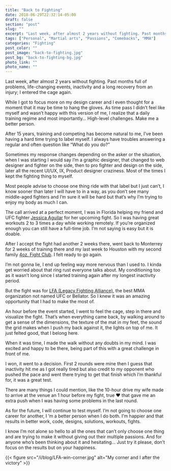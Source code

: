 ```yaml
---
title: "Back to Fighting"
date: 2018-06-29T22:32:14-05:00
draft: false
section: "post"
slug: ""
excerpt: "Last week, after almost 2 years without fighting. Past months full of problems, life-changing events, inactivity and a long recovery from an injury; I entered the cage again. The call arrived at a perfect moment, I was in Florida helping my friend Jessica Aguilar for her upcoming fight."
tags: ["Personal", "Martial arts", "Passions", "Comebacks", "MMA"]
categories: "Fighting"
post_color: ""
post_image: "back-to-fighting.jpg"
post_bg: "back-to-fighting-bg.jpg"
photo_link: ""
photo_name: ""
---
```

Last week, after almost 2 years without fighting. Past months full of problems, life-changing events, inactivity and a long recovery from an injury; I entered the cage again.

While I got to focus more on my design career and I even thought for a moment that it may be time to hang the gloves. As time pass I didn’t feel like myself and wasn’t happy with this version of me, I realize that a daily training regime and most importantly… High-level challenges. Make me a better person.

After 15 years, training and competing has become natural to me, I’ve been having a hard time trying to label myself. I always have troubles answering a regular and often question like “What do you do?”

Sometimes my response changes depending on the asker or the situation, when I was starting I would say I’m a graphic designer, that changed to web designer and fighter on the side, then to pro fighter and design on the side, later all the recent UI/UX, IX, Product designer craziness. Most of the times I kept the fighting thing to myself.

Most people advise to choose one thing ride with that label but I just can’t, I know sooner than later I will have to in a way, as you don’t see many middle-aged fighters and I’m sure it will be hard but that’s why I’m trying to enjoy my body as much I can.

The call arrived at a perfect moment, I was in Florida helping my friend and UFC fighter [Jessica Aguilar](https://en.wikipedia.org/wiki/Jessica_Aguilar) for her upcoming fight. So I was having great workouts 2 to 3 times a day while working remotely. If you’re organized enough you can still have a full-time job. I’m not saying is easy but it is doable.

After I accept the fight had another 2 weeks there, went back to Monterrey for 2 weeks of training there and my last week to Houston with my second family [4oz. Fight Club](https://www.facebook.com/4ozFightClub/). I felt ready to go again.

I’m not gonna lie, I end up feeling way more nervous than I used to. I kinda get worried about that ring rust everyone talks about. My conditioning too as it wasn’t long since I started training again after my longest inactivity period.

But the fight was for [LFA (Legacy Fighting Alliance)](https://lfafighting.com/), the best MMA organization not named UFC or Bellator. So I knew it was an amazing opportunity that I had to make the most of.

An hour before the event started, I went to feel the cage, step in there and visualize the fight. That’s when everything came back, by walking around to get a sense of the dimensions, the texture of the mat in my feet, the sound the grid makes when I push my back against it, the lights on top of me.
It just felted good, that I belong here.

When it was time, I made the walk without any doubts in my mind. I was excited and happy to be there, being part of this with a great challenge in front of me.

I won, it went to a decision. First 2 rounds were mine then I guess that inactivity hit me as I got really tired but also credit to my opponent who pushed the pace and went there trying to get that finish which I’m thankful for, it was a great test.

There are many things I could mention, like the 10-hour drive my wife made to arrive at the venue an 1 hour before my fight, true ❤️ that gave me an extra push when I was having some problems in the last round.

As for the future, I will continue to test myself. I’m not going to choose one career for another, I ’m a better person when I do both.
I’m happier and that results in better work, code, designs, solutions, workouts, fights.

I know I’m not alone so hello to all the ones that can’t only choose one thing and are trying to make it without giving out their multiple passions.
And for anyone who’s been thinking about it and hesitating… Just try it please, don’t focus on the results but on your happiness.

{{< figure src="/i/blog/LFA-win-corner.jpg" alt="My corner and I after the victory" >}}
